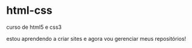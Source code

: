 # html-css
curso de html5 e css3

estou aprendendo a criar sites e agora vou gerenciar meus repositórios!
